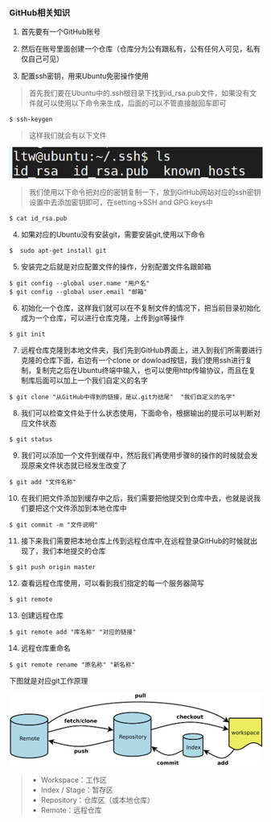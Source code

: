

### GitHub相关知识

1. 首先要有一个GitHub账号

2. 然后在账号里面创建一个仓库（仓库分为公有跟私有，公有任何人可见，私有仅自己可见）

3. 配置ssh密钥，用来Ubuntu免密操作使用

> 首先我们要在Ubuntu中的.ssh根目录下找到id_rsa.pub文件，如果没有文件就可以使用以下命令来生成，后面的可以不管直接敲回车即可

``` shell
$ ssh-keygen
```

> 这样我们就会有以下文件

![image](https://github.com/hello-sources/Relative_Things/blob/master/img/Linux_OS_img/GitHub%E9%85%8D%E7%BD%AE.png?raw=true)

> 我们使用以下命令把对应的密钥复制一下，放到GitHub网站对应的ssh密钥设置中去添加密钥即可，在setting->SSH and GPG keys中

``` shell
$ cat id_rsa.pub
```

4. 如果对应的Ubuntu没有安装git，需要安装git,使用以下命令

``` shell
$  sudo apt-get install git
```

5. 安装完之后就是对应配置文件的操作，分别配置文件名跟邮箱

``` shell
$ git config --global user.name "用户名"
$ git config --global user.email "邮箱"
```

6. 初始化一个仓库，这样我们就可以在不复制文件的情况下，把当前目录初始化成为一个仓库，可以进行仓库克隆，上传到git等操作

``` shell 
$ git init
```

7. 远程仓库克隆到本地文件夹，我们先到GitHub界面上，进入到我们所需要进行克隆的仓库下面，右边有一个clone or dowload按钮，我们使用ssh进行复制，复制完之后在Ubuntu终端中输入，也可以使用http传输协议，而且在复制库后面可以加上一个我们自定义的名字

``` shell
$ git clone "从GitHub中得到的链接，是以.git为结尾"  "我们自定义的名字"
```

8. 我们可以检查文件处于什么状态使用，下面命令，根据输出的提示可以判断对应文件状态

``` shell
$ git status
```

9. 我们可以添加一个文件到缓存中，然后我们再使用步骤8的操作的时候就会发现原来文件状态就已经发生改变了

``` shell
$ git add "文件名称"
```

10. 在我们把文件添加到缓存中之后，我们需要把他提交到仓库中去，也就是说我们要把这个文件添加到本地仓库中

``` shell 
$ git commit -m "文件说明"
```

11. 接下来我们需要把本地仓库上传到远程仓库中,在远程登录GitHub的时候就出现了，我们本地提交的仓库

``` shell
$ git push origin master
```

12. 查看远程仓库使用，可以看到我们指定的每一个服务器简写

``` shell
$ git remote
```

13. 创建远程仓库

```  shell
$ git remote add "库名称" "对应的链接"
```

14. 远程仓库重命名

``` shell
$ git remote rename "原名称" "新名称"
```



下图就是对应git工作原理

![image](https://github.com/hello-sources/Relative_Things/blob/master/img/Linux_OS_img/GitHub%E4%BF%A1%E6%81%AF.png?raw=true)

>- Workspace：工作区
>- Index / Stage：暂存区
>- Repository：仓库区（或本地仓库）
>- Remote：远程仓库
